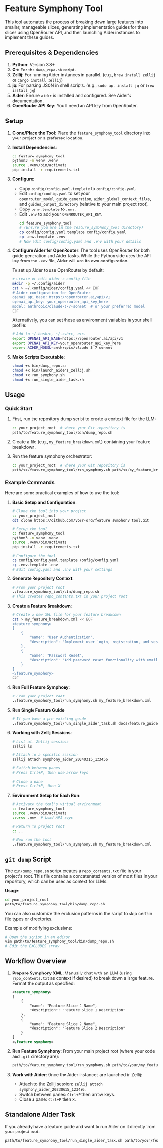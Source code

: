 # Feature Symphony Tool

This tool automates the process of breaking down large features into smaller, manageable slices, generating implementation guides for these slices using OpenRouter API, and then launching Aider instances to implement these guides.

## Prerequisites & Dependencies

1.  **Python**: Version 3.8+
2.  **Git**: For the `dump_repo.sh` script.
3.  **Zellij**: For running Aider instances in parallel. (e.g., `brew install zellij` or `cargo install zellij`)
4.  **jq**: For parsing JSON in shell scripts. (e.g., `sudo apt install jq` or `brew install jq`)
5.  **Aider**: Ensure `aider` is installed and configured. See Aider's documentation.
6.  **OpenRouter API Key**: You'll need an API key from OpenRouter.

## Setup

1.  **Clone/Place the Tool**:
    Place the `feature_symphony_tool` directory into your project or a preferred location.

2.  **Install Dependencies**:
    ```bash
    cd feature_symphony_tool
    python3 -m venv .venv
    source .venv/bin/activate
    pip install -r requirements.txt
    ```

3.  **Configure**:
    *   Copy `config/config.yaml.template` to `config/config.yaml`.
    *   Edit `config/config.yaml` to set your `openrouter_model_guide_generation`, `aider_global_context_files`, and `guides_output_directory` (relative to your main project root).
    *   Copy `.env.template` to `.env`.
    *   Edit `.env` to add your `OPENROUTER_API_KEY`.
        ```bash
        cd feature_symphony_tool
        # (Ensure you are in the feature_symphony_tool directory)
        cp config/config.yaml.template config/config.yaml
        cp .env.template .env
        # Now edit config/config.yaml and .env with your details
        ```

4.  **Configure Aider for OpenRouter**:
    The tool uses OpenRouter for both guide generation and Aider tasks. While the Python side uses the API key from the `.env` file, Aider will use its own configuration.
    
    To set up Aider to use OpenRouter by default:
    
    ```bash
    # Create or edit Aider's config file
    mkdir -p ~/.config/aider
    cat > ~/.config/aider/config.yaml << EOF
    # Aider configuration for OpenRouter
    openai_api_base: https://openrouter.ai/api/v1
    openai_api_key: your_openrouter_api_key_here
    model: anthropic/claude-3-7-sonnet  # or your preferred model
    EOF
    ```
    
    Alternatively, you can set these as environment variables in your shell profile:
    ```bash
    # Add to ~/.bashrc, ~/.zshrc, etc.
    export OPENAI_API_BASE=https://openrouter.ai/api/v1
    export OPENAI_API_KEY=your_openrouter_api_key_here
    export AIDER_MODEL=anthropic/claude-3-7-sonnet
    ```

5.  **Make Scripts Executable**:
    ```bash
    chmod +x bin/dump_repo.sh
    chmod +x bin/launch_aiders_zellij.sh
    chmod +x run_symphony.sh
    chmod +x run_single_aider_task.sh
    ```

## Usage

### Quick Start

1.  First, run the repository dump script to create a context file for the LLM:
    ```bash
    cd your_project_root  # where your Git repository is
    path/to/feature_symphony_tool/bin/dump_repo.sh
    ```

2.  Create a file (e.g., `my_feature_breakdown.xml`) containing your feature breakdown.

3.  Run the feature symphony orchestrator:
    ```bash
    cd your_project_root  # where your Git repository is
    path/to/feature_symphony_tool/run_symphony.sh path/to/my_feature_breakdown.xml
    ```

### Example Commands

Here are some practical examples of how to use the tool:

1. **Basic Setup and Configuration**:
   ```bash
   # Clone the tool into your project
   cd your_project_root
   git clone https://github.com/your-org/feature_symphony_tool.git

   # Setup the tool
   cd feature_symphony_tool
   python3 -m venv .venv
   source .venv/bin/activate
   pip install -r requirements.txt

   # Configure the tool
   cp config/config.yaml.template config/config.yaml
   cp .env.template .env
   # Edit config.yaml and .env with your settings
   ```

2. **Generate Repository Context**:
   ```bash
   # From your project root
   ./feature_symphony_tool/bin/dump_repo.sh
   # This creates repo_contents.txt in your project root
   ```

3. **Create a Feature Breakdown**:
   ```bash
   # Create a new XML file for your feature breakdown
   cat > my_feature_breakdown.xml << EOF
   <feature_symphony>
   [
       {
           "name": "User Authentication",
           "description": "Implement user login, registration, and session management"
       },
       {
           "name": "Password Reset",
           "description": "Add password reset functionality with email verification"
       }
   ]
   </feature_symphony>
   EOF
   ```

4. **Run Full Feature Symphony**:
   ```bash
   # From your project root
   ./feature_symphony_tool/run_symphony.sh my_feature_breakdown.xml
   ```

5. **Run Single Feature Guide**:
   ```bash
   # If you have a pre-existing guide
   ./feature_symphony_tool/run_single_aider_task.sh docs/feature_guides/feature_slice_guide_user_authentication.md
   ```

6. **Working with Zellij Sessions**:
   ```bash
   # List all Zellij sessions
   zellij ls

   # Attach to a specific session
   zellij attach symphony_aider_20240315_123456

   # Switch between panes
   # Press Ctrl+P, then use arrow keys

   # Close a pane
   # Press Ctrl+P, then X
   ```

7. **Environment Setup for Each Run**:
   ```bash
   # Activate the tool's virtual environment
   cd feature_symphony_tool
   source .venv/bin/activate
   source .env  # Load API keys

   # Return to project root
   cd ..

   # Now run the tool
   ./feature_symphony_tool/run_symphony.sh my_feature_breakdown.xml
   ```

## `git dump` Script

The `bin/dump_repo.sh` script creates a `repo_contents.txt` file in your project's root. This file contains a concatenated version of most files in your repository, which can be used as context for LLMs.

**Usage**:
```bash
cd your_project_root
path/to/feature_symphony_tool/bin/dump_repo.sh
```

You can also customize the exclusion patterns in the script to skip certain file types or directories.

Example of modifying exclusions:
```bash
# Open the script in an editor
vim path/to/feature_symphony_tool/bin/dump_repo.sh
# Edit the EXCLUDES array
```

## Workflow Overview

1.  **Prepare Symphony XML**: Manually chat with an LLM (using `repo_contents.txt` as context if desired) to break down a large feature. Format the output as specified:
    ```xml
    <feature_symphony>
    [
        {
            "name": "Feature Slice 1 Name",
            "description": "Feature Slice 1 Description"
        },
        {
            "name": "Feature Slice 2 Name",
            "description": "Feature Slice 2 Description"
        }
    ]
    </feature_symphony>
    ```

2.  **Run Feature Symphony**:
    From your main project root (where your code and `.git` directory are):
    ```bash
    path/to/feature_symphony_tool/run_symphony.sh path/to/your/my_feature_breakdown.xml
    ```

3.  **Work with Aider**:
    Once the Aider instances are launched in Zellij:
    *   Attach to the Zellij session: `zellij attach symphony_aider_20230615_123456`.
    *   Switch between panes: `Ctrl+P` then arrow keys.
    *   Close a pane: `Ctrl+P` then `X`.

## Standalone Aider Task

If you already have a feature guide and want to run Aider on it directly from your project root:

```bash
path/to/feature_symphony_tool/run_single_aider_task.sh path/to/your/feature_guide.md
``` 